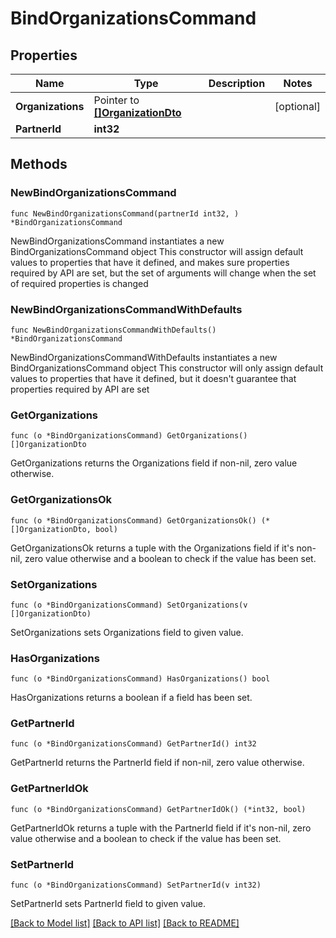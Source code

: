 # BindOrganizationsCommand

## Properties

Name | Type | Description | Notes
------------ | ------------- | ------------- | -------------
**Organizations** | Pointer to [**[]OrganizationDto**](OrganizationDto.md) |  | [optional] 
**PartnerId** | **int32** |  | 

## Methods

### NewBindOrganizationsCommand

`func NewBindOrganizationsCommand(partnerId int32, ) *BindOrganizationsCommand`

NewBindOrganizationsCommand instantiates a new BindOrganizationsCommand object
This constructor will assign default values to properties that have it defined,
and makes sure properties required by API are set, but the set of arguments
will change when the set of required properties is changed

### NewBindOrganizationsCommandWithDefaults

`func NewBindOrganizationsCommandWithDefaults() *BindOrganizationsCommand`

NewBindOrganizationsCommandWithDefaults instantiates a new BindOrganizationsCommand object
This constructor will only assign default values to properties that have it defined,
but it doesn't guarantee that properties required by API are set

### GetOrganizations

`func (o *BindOrganizationsCommand) GetOrganizations() []OrganizationDto`

GetOrganizations returns the Organizations field if non-nil, zero value otherwise.

### GetOrganizationsOk

`func (o *BindOrganizationsCommand) GetOrganizationsOk() (*[]OrganizationDto, bool)`

GetOrganizationsOk returns a tuple with the Organizations field if it's non-nil, zero value otherwise
and a boolean to check if the value has been set.

### SetOrganizations

`func (o *BindOrganizationsCommand) SetOrganizations(v []OrganizationDto)`

SetOrganizations sets Organizations field to given value.

### HasOrganizations

`func (o *BindOrganizationsCommand) HasOrganizations() bool`

HasOrganizations returns a boolean if a field has been set.

### GetPartnerId

`func (o *BindOrganizationsCommand) GetPartnerId() int32`

GetPartnerId returns the PartnerId field if non-nil, zero value otherwise.

### GetPartnerIdOk

`func (o *BindOrganizationsCommand) GetPartnerIdOk() (*int32, bool)`

GetPartnerIdOk returns a tuple with the PartnerId field if it's non-nil, zero value otherwise
and a boolean to check if the value has been set.

### SetPartnerId

`func (o *BindOrganizationsCommand) SetPartnerId(v int32)`

SetPartnerId sets PartnerId field to given value.



[[Back to Model list]](../README.md#documentation-for-models) [[Back to API list]](../README.md#documentation-for-api-endpoints) [[Back to README]](../README.md)


